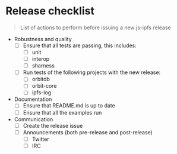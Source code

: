 # Release checklist

> List of actions to perform before issuing a new js-ipfs release

- Robustness and quality
  - [ ] Ensure that all tests are passing, this includes:
    - [ ] unit
    - [ ] interop
    - [ ] sharness
  - [ ] Run tests of the following projects with the new release:
    - [ ] orbitdb
    - [ ] orbit-core
    - [ ] ipfs-log
- Documentation
  - [ ] Ensure that README.md is up to date
  - [ ] Ensure that all the examples run
- Communication
  - [ ] Create the release issue
  - [ ] Announcements (both pre-release and post-release)
    - [ ] Twitter
    - [ ] IRC
